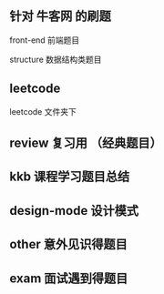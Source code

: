 ## 针对 牛客网 的刷题

front-end 前端题目

structure 数据结构类题目

## leetcode 

leetcode 文件夹下

## review 复习用 （经典题目）

## kkb 课程学习题目总结

## design-mode 设计模式

## other 意外见识得题目

## exam 面试遇到得题目